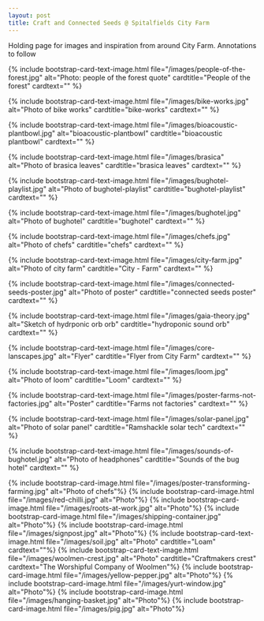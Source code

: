 ```yaml
---
layout: post
title: Craft and Connected Seeds @ Spitalfields City Farm
---
```


Holding page for images and inspiration from around City Farm. Annotations to follow

{% include bootstrap-card-text-image.html file="/images/people-of-the-forest.jpg" alt="Photo: people of the forest quote" 
cardtitle="People of the forest" cardtext="" %}

{% include bootstrap-card-text-image.html file="/images/bike-works.jpg" alt="Photo of bike works" 
cardtitle="bike-works" cardtext="" %}

{% include bootstrap-card-text-image.html file="/images/bioacoustic-plantbowl.jpg" alt="bioacoustic-plantbowl" 
cardtitle="bioacoustic plantbowl" cardtext="" %}

{% include bootstrap-card-text-image.html file="/images/brasica" alt="Photo of brasica leaves" 
cardtitle="brasica leaves" cardtext="" %}

{% include bootstrap-card-text-image.html file="/images/bughotel-playlist.jpg" alt="Photo of bughotel-playlist" 
cardtitle="bughotel-playlist" cardtext="" %}

{% include bootstrap-card-text-image.html file="/images/bughotel.jpg" alt="Photo of bughotel" 
cardtitle="bughotel" cardtext="" %}

{% include bootstrap-card-text-image.html file="/images/chefs.jpg" alt="Photo of chefs" 
cardtitle="chefs" cardtext="" %}

{% include bootstrap-card-text-image.html file="/images/city-farm.jpg" alt="Photo of city farm" 
cardtitle="City - Farm" cardtext="" %}

{% include bootstrap-card-text-image.html file="/images/connected-seeds-poster.jpg" alt="Photo of poster" 
cardtitle="connected seeds poster" cardtext="" %}

{% include bootstrap-card-text-image.html file="/images/gaia-theory.jpg" alt="Sketch of hydrponic orb orb" 
cardtitle="hydroponic sound orb" cardtext="" %}

{% include bootstrap-card-text-image.html file="/images/core-lanscapes.jpg" alt="Flyer" 
cardtitle="Flyer from City Farm" cardtext="" %}

{% include bootstrap-card-text-image.html file="/images/loom.jpg" alt="Photo of loom" 
cardtitle="Loom" cardtext="" %}

{% include bootstrap-card-text-image.html file="/images/poster-farms-not-factories.jpg" alt="Poster" 
cardtitle="Farms not factories" cardtext="" %}

{% include bootstrap-card-text-image.html file="/images/solar-panel.jpg" alt="Photo of solar panel" 
cardtitle="Ramshackle solar tech" cardtext="" %}

{% include bootstrap-card-text-image.html file="/images/sounds-of-bughotel.jpg" alt="Photo of headphones" 
cardtitle="Sounds of the bug hotel" cardtext="" %}

{% include bootstrap-card-image.html file="/images/poster-transforming-farming.jpg" alt="Photo of chefs"%}
{% include bootstrap-card-image.html file="/images/red-chilli.jpg" alt="Photo"%}
{% include bootstrap-card-image.html file="/images/roots-at-work.jpg" alt="Photo"%}
{% include bootstrap-card-image.html file="/images/shipping-container.jpg" alt="Photo"%}
{% include bootstrap-card-image.html file="/images/signpost.jpg" alt="Photo"%}
{% include bootstrap-card-text-image.html file="/images/soil.jpg" alt="Photo" cardtitle="Loam" cardtext=""%}
{% include bootstrap-card-text-image.html file="/images/woolmen-crest.jpg" alt="Photo" cardtitle="Craftmakers crest" cardtext="The Worshipful Company of Woolmen"%}
{% include bootstrap-card-image.html file="/images/yellow-pepper.jpg" alt="Photo"%}
{% include bootstrap-card-image.html file="/images/yurt-window.jpg" alt="Photo"%}
{% include bootstrap-card-image.html file="/images/hanging-basket.jpg" alt="Photo"%}
{% include bootstrap-card-image.html file="/images/pig.jpg" alt="Photo"%}
